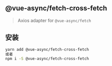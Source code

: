 ## @vue-async/fetch-cross-fetch

> Axios adapter for `@vue-async/fetch`

## 安装

```bash
yarn add @vue-async/fetch-cross-fetch
或者
npm i -S @vue-async/fetch-cross-fetch
```

<br>
